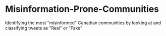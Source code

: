 # Misinformation-Prone-Communities
Identifying the most "misinformed" Canadian communities by looking at and classifying tweets as "Real" or "Fake"
